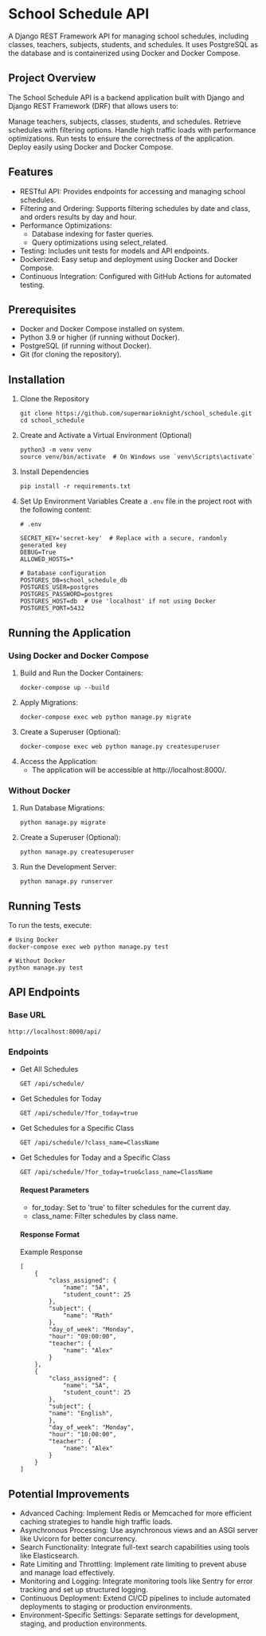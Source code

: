 # School Schedule API
A Django REST Framework API for managing school schedules, including classes, teachers, subjects, students, and schedules. It uses PostgreSQL as the database and is containerized using Docker and Docker Compose.

## Project Overview
The School Schedule API is a backend application built with Django and Django REST Framework (DRF) that allows users to:

Manage teachers, subjects, classes, students, and schedules.
Retrieve schedules with filtering options.
Handle high traffic loads with performance optimizations.
Run tests to ensure the correctness of the application.
Deploy easily using Docker and Docker Compose.

## Features
- RESTful API: Provides endpoints for accessing and managing school schedules.
- Filtering and Ordering: Supports filtering schedules by date and class, and orders results by day and hour.
- Performance Optimizations:
    - Database indexing for faster queries.
    - Query optimizations using select_related.
- Testing: Includes unit tests for models and API endpoints.
- Dockerized: Easy setup and deployment using Docker and Docker Compose.
- Continuous Integration: Configured with GitHub Actions for automated testing.

## Prerequisites
- Docker and Docker Compose installed on system.
- Python 3.9 or higher (if running without Docker).
- PostgreSQL (if running without Docker).
- Git (for cloning the repository).

## Installation

1. Clone the Repository
    ```
    git clone https://github.com/supermarioknight/school_schedule.git
    cd school_schedule
    ```

2. Create and Activate a Virtual Environment (Optional)
    ```
    python3 -m venv venv
    source venv/bin/activate  # On Windows use `venv\Scripts\activate`
    ```

3. Install Dependencies
    ```
    pip install -r requirements.txt
    ```

3. Set Up Environment Variables
    Create a `.env` file in the project root with the following content:
    

    ```
    # .env

    SECRET_KEY='secret-key'  # Replace with a secure, randomly generated key
    DEBUG=True
    ALLOWED_HOSTS=*

    # Database configuration
    POSTGRES_DB=school_schedule_db
    POSTGRES_USER=postgres
    POSTGRES_PASSWORD=postgres
    POSTGRES_HOST=db  # Use 'localhost' if not using Docker
    POSTGRES_PORT=5432
    ```

## Running the Application

### Using Docker and Docker Compose

1. Build and Run the Docker Containers:
    ```
    docker-compose up --build
    ```
2. Apply Migrations:
    ```
    docker-compose exec web python manage.py migrate
    ```
3. Create a Superuser (Optional):
    ```
    docker-compose exec web python manage.py createsuperuser
    ```
4. Access the Application:
    - The application will be accessible at http://localhost:8000/.

### Without Docker
1. Run Database Migrations:
    ```
    python manage.py migrate
    ```
2. Create a Superuser (Optional):
    ```
    python manage.py createsuperuser
    ```
3. Run the Development Server:
    ```
    python manage.py runserver
    ```

## Running Tests

To run the tests, execute:

```
# Using Docker
docker-compose exec web python manage.py test

# Without Docker
python manage.py test
```

## API Endpoints

### Base URL
```
http://localhost:8000/api/
```

### Endpoints
- Get All Schedules
    ```
    GET /api/schedule/
    ```
- Get Schedules for Today
    ```
    GET /api/schedule/?for_today=true
    ```
- Get Schedules for a Specific Class
    ```
    GET /api/schedule/?class_name=ClassName
    ```
- Get Schedules for Today and a Specific Class
    ```
    GET /api/schedule/?for_today=true&class_name=ClassName
    ```

    #### Request Parameters
    - for_today: Set to 'true' to filter schedules for the current day.
    - class_name: Filter schedules by class name.

    #### Response Format
    Example Response
    ```
    [
        {
            "class_assigned": {
                "name": "5A",
                "student_count": 25
            },
            "subject": {
                "name": "Math"
            },
            "day_of_week": "Monday",
            "hour": "09:00:00",
            "teacher": {
                "name": "Alex"
            }
        },
        {
            "class_assigned": {
                "name": "5A",
                "student_count": 25
            },
            "subject": {
            "name": "English",
            },
            "day_of_week": "Monday",
            "hour": "10:00:00",
            "teacher": {
                "name": "Alex"
            }
        }
    ]
    ```


## Potential Improvements

- Advanced Caching: Implement Redis or Memcached for more efficient caching strategies to handle high traffic loads.
- Asynchronous Processing: Use asynchronous views and an ASGI server like Uvicorn for better concurrency.
- Search Functionality: Integrate full-text search capabilities using tools like Elasticsearch.
- Rate Limiting and Throttling: Implement rate limiting to prevent abuse and manage load effectively.
- Monitoring and Logging: Integrate monitoring tools like Sentry for error tracking and set up structured logging.
- Continuous Deployment: Extend CI/CD pipelines to include automated deployments to staging or production environments.
- Environment-Specific Settings: Separate settings for development, staging, and production environments.